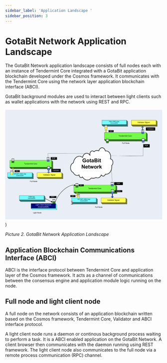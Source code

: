 ```yaml
---
sidebar_label: 'Application Landscape '
sidebar_position: 3
---
```


# GotaBit Network Application Landscape

The GotaBit Network application landscape consists of full nodes each with an instance of Tendermint Core integrated with a GotaBit application blockchain developed under the Cosmos framework. It communicates with the Tendermint Core using the network layer application blockchain interface (ABCI). 

GotaBit background modules are used to interact between light clients such as wallet applications with the network using REST and RPC.

![GTBNetworkLandscape](../../static/img/97b161ab8f6c41d1e03dd948c1070fcecf9f8759a74b5a5072530b87a28695e6.png)  
)  
  
*Picture 2. GotaBit Network Application Landscape*

## Application Blockchain Communications Interface (ABCI)
ABCI is the interface protocol between Tendermint Core and application layer of the Cosmos framework. It acts as a channel of communications between the consensus engine and application module logic running on the node. 

## Full node and light client node
A full node on the network consists of an application blockchain written based on the Cosmos framework,  Tendermint Core, Validator and ABCI interface protocol.

A light client node runs a daemon or continous background process waiting to perform a task. It is a ABCI enabled application on the GotaBit Network.  A client browser then communicates with the daemon running using REST framework.  The light client node also communicates to the full node via a remote process communication (RPC) channel.
